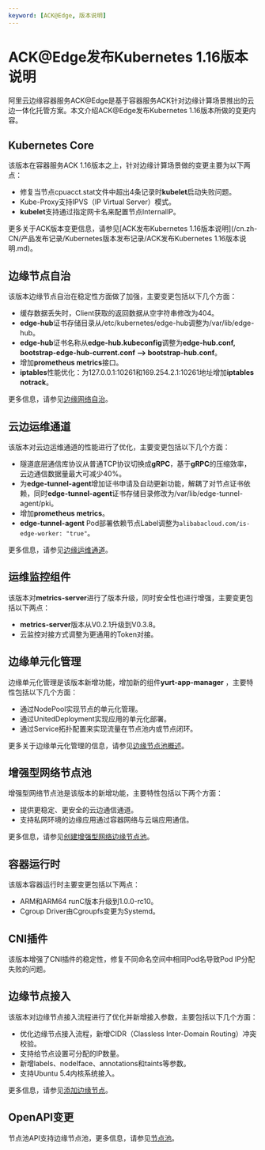 ```yaml
---
keyword: [ACK@Edge, 版本说明]
---
```


# ACK@Edge发布Kubernetes 1.16版本说明

阿里云边缘容器服务ACK@Edge是基于容器服务ACK针对边缘计算场景推出的云边一体化托管方案。本文介绍ACK@Edge发布Kubernetes 1.16版本所做的变更内容。

## Kubernetes Core

该版本在容器服务ACK 1.16版本之上，针对边缘计算场景做的变更主要为以下两点：

-   修复当节点cpuacct.stat文件中超出4条记录时**kubelet**启动失败问题。
-   Kube-Proxy支持IPVS（IP Virtual Server）模式。
-   **kubelet**支持通过指定网卡名来配置节点InternalIP。

更多关于ACK版本变更信息，请参见[ACK发布Kubernetes 1.16版本说明](/cn.zh-CN/产品发布记录/Kubernetes版本发布记录/ACK发布Kubernetes 1.16版本说明.md)。

## 边缘节点自治

该版本边缘节点自治在稳定性方面做了加强，主要变更包括以下几个方面：

-   缓存数据丢失时，Client获取的返回数据从空字符串修改为404。
-   **edge-hub**证书存储目录从/etc/kubernetes/edge-hub调整为/var/lib/edge-hub。
-   **edge-hub**证书名称从**edge-hub.kubeconfig**调整为**edge-hub.conf, bootstrap-edge-hub-current.conf --\> bootstrap-hub.conf**。
-   增加**prometheus metrics**接口。
-   **iptables**性能优化：为127.0.0.1:10261和169.254.2.1:10261地址增加**iptables notrack**。

更多信息，请参见[边缘网络自治](/cn.zh-CN/边缘容器服务ACK@Edge用户指南/边缘扩展功能/边缘网络自治.md)。

## 云边运维通道

该版本对云边运维通道的性能进行了优化，主要变更包括以下几个方面：

-   隧道底层通信库协议从普通TCP协议切换成**gRPC**，基于**gRPC**的压缩效率，云边通信数据量最大可减少40%。
-   为**edge-tunnel-agent**增加证书申请及自动更新功能，解耦了对节点证书依赖，同时**edge-tunnel-agent**证书存储目录修改为/var/lib/edge-tunnel-agent/pki。
-   增加**prometheus metrics**。
-   **edge-tunnel-agent** Pod部署依赖节点Label调整为`alibabacloud.com/is-edge-worker: "true"`。

更多信息，请参见[边缘运维通道](/cn.zh-CN/边缘容器服务ACK@Edge用户指南/边缘扩展功能/边缘运维通道.md)。

## 运维监控组件

该版本对**metrics-server**进行了版本升级，同时安全性也进行增强，主要变更包括以下两点：

-   **metrics-server**版本从V0.2.1升级到V0.3.8。
-   云监控对接方式调整为更通用的Token对接。

## 边缘单元化管理

边缘单元化管理是该版本新增功能，增加新的组件**yurt-app-manager** ，主要特性包括以下几个方面：

-   通过NodePool实现节点的单元化管理。
-   通过UnitedDeployment实现应用的单元化部署。
-   通过Service拓扑配置来实现流量在节点池内或节点闭环。

更多关于边缘单元化管理的信息，请参见[边缘节点池概述](/cn.zh-CN/边缘容器服务ACK@Edge用户指南/边缘单元化管理/边缘节点池管理/边缘节点池概述.md)。

## 增强型网络节点池

增强型网络节点池是该版本的新增功能，主要特性包括以下两个方面：

-   提供更稳定、更安全的云边通信通道。
-   支持私网环境的边缘应用通过容器网络与云端应用通信。

更多信息，请参见[创建增强型网络边缘节点池](/cn.zh-CN/边缘容器服务ACK@Edge用户指南/边缘单元化管理/边缘节点池管理/创建增强型网络边缘节点池.md)。

## 容器运行时

该版本容器运行时主要变更包括以下两点：

-   ARM和ARM64 runC版本升级到1.0.0-rc10。
-   Cgroup Driver由Cgroupfs变更为Systemd。

## CNI插件

该版本增强了CNI插件的稳定性，修复不同命名空间中相同Pod名导致Pod IP分配失败的问题。

## 边缘节点接入

该版本对边缘节点接入流程进行了优化并新增接入参数，主要包括以下几个方面：

-   优化边缘节点接入流程，新增CIDR（Classless Inter-Domain Routing）冲突校验。
-   支持给节点设置可分配的IP数量。
-   新增labels、nodeIface、annotations和taints等参数。
-   支持Ubuntu 5.4内核系统接入。

更多信息，请参见[添加边缘节点](/cn.zh-CN/边缘容器服务ACK@Edge用户指南/边缘节点管理/添加边缘节点.md)。

## OpenAPI变更

节点池API支持边缘节点池，更多信息，请参见[节点池](/cn.zh-CN/API参考/节点池/创建节点池.md)。

